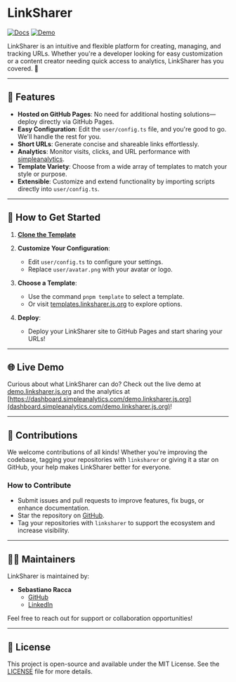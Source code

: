 # LinkSharer

[![Docs](https://img.shields.io/badge/Docs-linksharer.js.org-blue)](https://linksharer.js.org) [![Demo](https://img.shields.io/badge/Demo-demo.linksharer.js.org-green)](https://demo.linksharer.js.org)

LinkSharer is an intuitive and flexible platform for creating, managing, and tracking URLs. Whether you're a developer looking for easy customization or a content creator needing quick access to analytics, LinkSharer has you covered. 🎉

---

## 🚀 Features

- **Hosted on GitHub Pages**: No need for additional hosting solutions—deploy directly via GitHub Pages.
- **Easy Configuration**: Edit the `user/config.ts` file, and you're good to go. We'll handle the rest for you.
- **Short URLs**: Generate concise and shareable links effortlessly.
- **Analytics**: Monitor visits, clicks, and URL performance with [simpleanalytics](https://www.simpleanalytics.com/?referral=rofes).
- **Template Variety**: Choose from a wide array of templates to match your style or purpose.
- **Extensible**: Customize and extend functionality by importing scripts directly into `user/config.ts`.

---

## 🌟 How to Get Started

1. [**Clone the Template**](https://github.com/LinkSharer/LinkSharer/generate)

2. **Customize Your Configuration**:

   - Edit `user/config.ts` to configure your settings.
   - Replace `user/avatar.png` with your avatar or logo.

3. **Choose a Template**:

   - Use the command `pnpm template` to select a template.
   - Or visit [templates.linksharer.js.org](https://templates.linksharer.js.org) to explore options.

4. **Deploy**:

   - Deploy your LinkSharer site to GitHub Pages and start sharing your URLs!

---

## 🌐 Live Demo

Curious about what LinkSharer can do? Check out the live demo at [demo.linksharer.js.org](https://demo.linksharer.js.org) and the analytics at [https://dashboard.simpleanalytics.com/demo.linksharer.js.org](dashboard.simpleanalytics.com/demo.linksharer.js.org)!

---

## 🤝 Contributions

We welcome contributions of all kinds! Whether you're improving the codebase, tagging your repositories with `linksharer` or giving it a star on GitHub, your help makes LinkSharer better for everyone.

### How to Contribute

- Submit issues and pull requests to improve features, fix bugs, or enhance documentation.
- Star the repository on [GitHub](https://github.com/LinkSharer/LinkSharer).
- Tag your repositories with `linksharer` to support the ecosystem and increase visibility.

---

## 👨‍💻 Maintainers

LinkSharer is maintained by:

- **Sebastiano Racca**
  - [GitHub](https://github.com/SebaOfficial)
  - [LinkedIn](https://linkedin.com/in/sebastiano-racca)

Feel free to reach out for support or collaboration opportunities!

---

## 📄 License

This project is open-source and available under the MIT License. See the [LICENSE](LICENSE) file for more details.